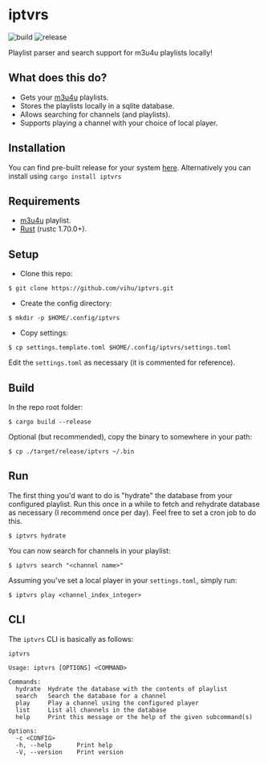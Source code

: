 # iptvrs

![build](https://github.com/vihu/iptvrs/actions/workflows/rust.yml/badge.svg) ![release](https://github.com/vihu/iptvrs/actions/workflows/release.yml/badge.svg)

Playlist parser and search support for m3u4u playlists locally!

## What does this do?

- Gets your [m3u4u](https://m3u4u.com/) playlists.
- Stores the playlists locally in a sqlite database.
- Allows searching for channels (and playlists).
- Supports playing a channel with your choice of local player.

## Installation

You can find pre-built release for your system [here](https://github.com/vihu/iptvrs/releases).
Alternatively you can install using `cargo install iptvrs`

## Requirements

- [m3u4u](https://m3u4u.com) playlist.
- [Rust](https://www.rust-lang.org/) (rustc 1.70.0+).

## Setup

- Clone this repo:

```
$ git clone https://github.com/vihu/iptvrs.git
```

- Create the config directory:

```
$ mkdir -p $HOME/.config/iptvrs
```

- Copy settings:

```
$ cp settings.template.toml $HOME/.config/iptvrs/settings.toml
```

Edit the `settings.toml` as necessary (it is commented for reference).

## Build

In the repo root folder:

```
$ cargo build --release
```

Optional (but recommended), copy the binary to somewhere in your path:

```
$ cp ./target/release/iptvrs ~/.bin
```

## Run

The first thing you'd want to do is "hydrate" the database from your configured
playlist. Run this once in a while to fetch and rehydrate database as necessary
(I recommend once per day). Feel free to set a cron job to do this.

```
$ iptvrs hydrate
```

You can now search for channels in your playlist:

```
$ iptvrs search "<channel name>"
```

Assuming you've set a local player in your `settings.toml`, simply run:

```
$ iptvrs play <channel_index_integer>
```

## CLI

The `iptvrs` CLI is basically as follows:

```
iptvrs

Usage: iptvrs [OPTIONS] <COMMAND>

Commands:
  hydrate  Hydrate the database with the contents of playlist
  search   Search the database for a channel
  play     Play a channel using the configured player
  list     List all channels in the database
  help     Print this message or the help of the given subcommand(s)

Options:
  -c <CONFIG>
  -h, --help       Print help
  -V, --version    Print version
```
